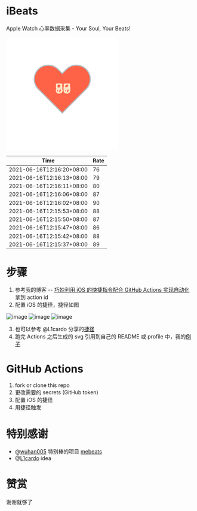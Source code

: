 # iBeats
Apple Watch 心率数据采集 - Your Soul, Your Beats!

![](./files/heart.svg)

<!--START_SECTION:my_heart_rate-->
| Time | Rate | 
 | ---- | ---- | 
| 2021-06-16T12:16:20+08:00 | 76 |
| 2021-06-16T12:16:13+08:00 | 79 |
| 2021-06-16T12:16:11+08:00 | 80 |
| 2021-06-16T12:16:06+08:00 | 87 |
| 2021-06-16T12:16:02+08:00 | 90 |
| 2021-06-16T12:15:53+08:00 | 88 |
| 2021-06-16T12:15:50+08:00 | 87 |
| 2021-06-16T12:15:47+08:00 | 86 |
| 2021-06-16T12:15:42+08:00 | 88 |
| 2021-06-16T12:15:37+08:00 | 89 |

<!--END_SECTION:my_heart_rate-->

# 步骤
1. 参考我的博客 -- [巧妙利用 iOS 的快捷指令配合 GitHub Actions 实现自动化](https://github.com/yihong0618/gitblog/issues/198) 拿到 action id
2. 配置 iOS 的捷径，捷径如图

![image](https://user-images.githubusercontent.com/15976103/122154218-0db0b480-ce97-11eb-93bb-5aec07c558dc.png)
![image](https://user-images.githubusercontent.com/15976103/122154236-186b4980-ce97-11eb-8e4b-70551a0391ae.png)
![image](https://user-images.githubusercontent.com/15976103/122154268-2d47dd00-ce97-11eb-902e-3acf292265a9.png)

3. 也可以参考 @L1cardo 分享的[捷径](https://www.icloud.com/shortcuts/6ab6047b459c41ad822ad6b94b1c03d4)
4. 跑完 Actions 之后生成的 svg 引用到自己的 README 或 profile 中，我的[例子](https://github.com/yihong0618) 

# GitHub Actions

1. fork or clone this repo
2. 更改需要的 secrets (GitHub token)
3. 配置 iOS 的捷径
4. 用捷径触发

# 特别感谢
- @[wuhan005](https://github.com/wuhan005) 特别棒的项目 [mebeats](https://github.com/wuhan005/mebeats)
- @[L1cardo](https://github.com/L1cardo) idea

# 赞赏
谢谢就够了
